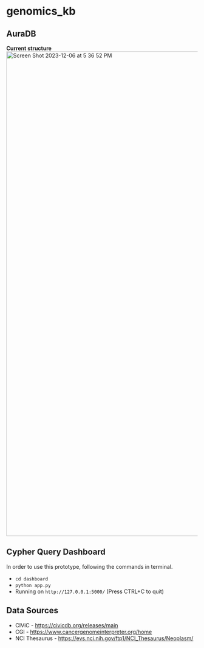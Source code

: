 # genomics_kb
## AuraDB
**Current structure**
<img width="1273" alt="Screen Shot 2023-12-06 at 5 36 52 PM" src="https://github.com/sxu1600/genomics_kb/assets/90923434/97eef847-c25b-4682-83fe-51a1938f9aac">

## Cypher Query Dashboard
In order to use this prototype, following the commands in terminal.
- `cd dashboard`
- `python app.py`
- Running on `http://127.0.0.1:5000/` (Press CTRL+C to quit)

## Data Sources
- CIViC - https://civicdb.org/releases/main
- CGI - https://www.cancergenomeinterpreter.org/home
- NCI Thesaurus - https://evs.nci.nih.gov/ftp1/NCI_Thesaurus/Neoplasm/

